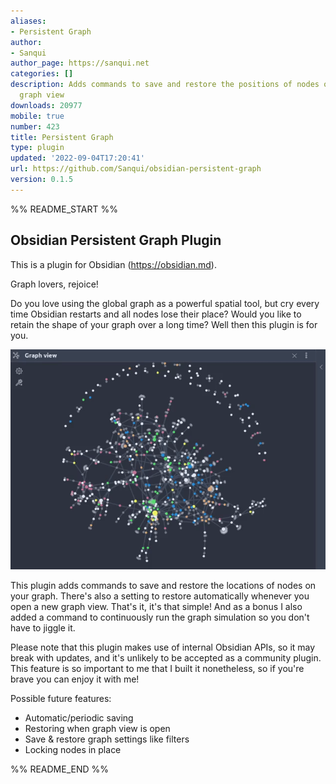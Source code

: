 ```yaml
---
aliases:
- Persistent Graph
author:
- Sanqui
author_page: https://sanqui.net
categories: []
description: Adds commands to save and restore the positions of nodes on the global
  graph view
downloads: 20977
mobile: true
number: 423
title: Persistent Graph
type: plugin
updated: '2022-09-04T17:20:41'
url: https://github.com/Sanqui/obsidian-persistent-graph
version: 0.1.5
---
```


%% README_START %%

## Obsidian Persistent Graph Plugin

This is a plugin for Obsidian (https://obsidian.md).

Graph lovers, rejoice!

Do you love using the global graph as a powerful spatial tool, but cry every time Obsidian restarts and all nodes lose their place?  Would you like to retain the shape of your graph over a long time?  Well then this plugin is for you.

![Demo video](https://raw.githubusercontent.com/Sanqui/obsidian-persistent-graph/HEAD/media/persistent-graph.gif)

This plugin adds commands to save and restore the locations of nodes on your graph.  There's also a setting to restore automatically whenever you open a new graph view.  That's it, it's that simple!  And as a bonus I also added a command to continuously run the graph simulation so you don't have to jiggle it.

Please note that this plugin makes use of internal Obsidian APIs, so it may break with updates, and it's unlikely to be accepted as a community plugin.  This feature is so important to me that I built it nonetheless, so if you're brave you can enjoy it with me!

Possible future features:
- Automatic/periodic saving
- Restoring when graph view is open
- Save & restore graph settings like filters
- Locking nodes in place

%% README_END %%